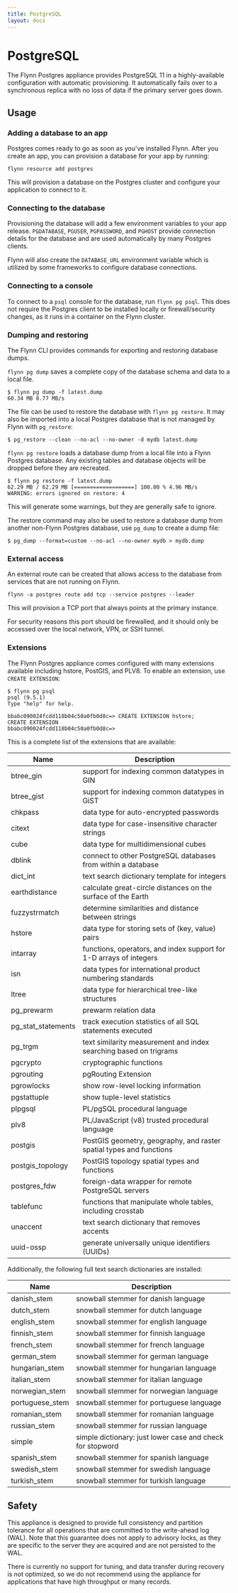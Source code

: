 ```yaml
---
title: PostgreSQL
layout: docs
---
```


# PostgreSQL

The Flynn Postgres appliance provides PostgreSQL 11 in a highly-available
configuration with automatic provisioning. It automatically fails over to
a synchronous replica with no loss of data if the primary server goes down.

## Usage

### Adding a database to an app

Postgres comes ready to go as soon as you've installed Flynn. After you create
an app, you can provision a database for your app by running:

```text
flynn resource add postgres
```

This will provision a database on the Postgres cluster and configure your
application to connect to it.

### Connecting to the database

Provisioning the database will add a few environment variables to your app
release. `PGDATABASE`, `PGUSER`, `PGPASSWORD`, and `PGHOST` provide connection
details for the database and are used automatically by many Postgres clients.

Flynn will also create the `DATABASE_URL` environment variable which is utilized
by some frameworks to configure database connections.

### Connecting to a console

To connect to a `psql` console for the database, run `flynn pg psql`. This does not
require the Postgres client to be installed locally or firewall/security
changes, as it runs in a container on the Flynn cluster.

### Dumping and restoring

The Flynn CLI provides commands for exporting and restoring database dumps.

`flynn pg dump` saves a complete copy of the database schema and data to a local file.

```text
$ flynn pg dump -f latest.dump
60.34 MB 8.77 MB/s
```

The file can be used to restore the database with `flynn pg restore`. It
may also be imported into a local Postgres database that is not managed by Flynn
with `pg_restore`:

```text
$ pg_restore --clean --no-acl --no-owner -d mydb latest.dump
```

`flynn pg restore` loads a database dump from a local file into a Flynn Postgres
database. Any existing tables and database objects will be dropped before they
are recreated.

```text
$ flynn pg restore -f latest.dump
62.29 MB / 62.29 MB [===================] 100.00 % 4.96 MB/s
WARNING: errors ignored on restore: 4
```

This will generate some warnings, but they are generally safe to ignore.

The restore command may also be used to restore a database dump from another non-Flynn
Postgres database, use `pg_dump` to create a dump file:

```text
$ pg_dump --format=custom --no-acl --no-owner mydb > mydb.dump
```

### External access

An external route can be created that allows access to the database from
services that are not running on Flynn.

```text
flynn -a postgres route add tcp --service postgres --leader
```

This will provision a TCP port that always points at the primary instance.

For security reasons this port should be firewalled, and it should only be
accessed over the local network, VPN, or SSH tunnel.

### Extensions

The Flynn Postgres appliance comes configured with many extensions available
including hstore, PostGIS, and PLV8. To enable an extension, use `CREATE
EXTENSION`:

```text
$ flynn pg psql
psql (9.5.1)
Type "help" for help.

bbabc090024fcdd118b04c50a0fb0d8c=> CREATE EXTENSION hstore;
CREATE EXTENSION
bbabc090024fcdd118b04c50a0fb0d8c=>
```

This is a complete list of the extensions that are available:

|        Name          |                             Description                             |
|----------------------|---------------------------------------------------------------------|
| btree\_gin           | support for indexing common datatypes in GIN                        |
| btree\_gist          | support for indexing common datatypes in GiST                       |
| chkpass              | data type for auto-encrypted passwords                              |
| citext               | data type for case-insensitive character strings                    |
| cube                 | data type for multidimensional cubes                                |
| dblink               | connect to other PostgreSQL databases from within a database        |
| dict\_int            | text search dictionary template for integers                        |
| earthdistance        | calculate great-circle distances on the surface of the Earth        |
| fuzzystrmatch        | determine similarities and distance between strings                 |
| hstore               | data type for storing sets of (key, value) pairs                    |
| intarray             | functions, operators, and index support for 1-D arrays of integers  |
| isn                  | data types for international product numbering standards            |
| ltree                | data type for hierarchical tree-like structures                     |
| pg\_prewarm          | prewarm relation data                                               |
| pg\_stat\_statements | track execution statistics of all SQL statements executed           |
| pg\_trgm             | text similarity measurement and index searching based on trigrams   |
| pgcrypto             | cryptographic functions                                             |
| pgrouting            | pgRouting Extension                                                 |
| pgrowlocks           | show row-level locking information                                  |
| pgstattuple          | show tuple-level statistics                                         |
| plpgsql              | PL/pgSQL procedural language                                        |
| plv8                 | PL/JavaScript (v8) trusted procedural language                      |
| postgis              | PostGIS geometry, geography, and raster spatial types and functions |
| postgis\_topology    | PostGIS topology spatial types and functions                        |
| postgres\_fdw        | foreign-data wrapper for remote PostgreSQL servers                  |
| tablefunc            | functions that manipulate whole tables, including crosstab          |
| unaccent             | text search dictionary that removes accents                         |
| uuid-ossp            | generate universally unique identifiers (UUIDs)                     |

Additionally, the following full text search dictionaries are installed:

|      Name        |                        Description                        |
|------------------|-----------------------------------------------------------|
| danish\_stem     | snowball stemmer for danish language                      |
| dutch\_stem      | snowball stemmer for dutch language                       |
| english\_stem    | snowball stemmer for english language                     |
| finnish\_stem    | snowball stemmer for finnish language                     |
| french\_stem     | snowball stemmer for french language                      |
| german\_stem     | snowball stemmer for german language                      |
| hungarian\_stem  | snowball stemmer for hungarian language                   |
| italian\_stem    | snowball stemmer for italian language                     |
| norwegian\_stem  | snowball stemmer for norwegian language                   |
| portuguese\_stem | snowball stemmer for portuguese language                  |
| romanian\_stem   | snowball stemmer for romanian language                    |
| russian\_stem    | snowball stemmer for russian language                     |
| simple           | simple dictionary: just lower case and check for stopword |
| spanish\_stem    | snowball stemmer for spanish language                     |
| swedish\_stem    | snowball stemmer for swedish language                     |
| turkish\_stem    | snowball stemmer for turkish language                     |

## Safety

This appliance is designed to provide full consistency and partition tolerance
for all operations that are committed to the write-ahead log (WAL). Note that
this guarantee does not apply to advisory locks, as they are specific to the
server they are acquired and are not persisted to the WAL.

There is currently no support for tuning, and data transfer during recovery is
not optimized, so we do not recommend using the appliance for applications that
have high throughput or many records.
